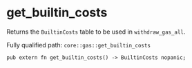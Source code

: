 # get_builtin_costs

Returns the `BuiltinCosts` table to be used in `withdraw_gas_all`.

Fully qualified path: `core::gas::get_builtin_costs`

<pre><code class="language-rust">pub extern fn get_builtin_costs() -&gt; BuiltinCosts nopanic;</code></pre>

